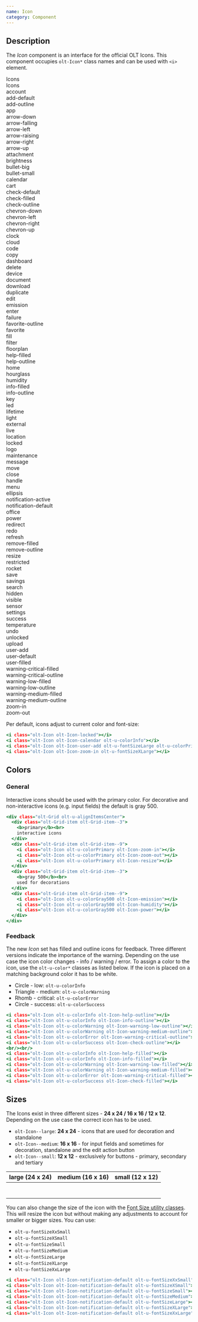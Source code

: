 ```yaml
---
name: Icon
category: Component
---
```


## Description

The *Icon* component is an interface for the official OLT Icons. This
component occupies `olt-Icon*` class names and can be used with `<i>` element.

<div class="olt-CardTable olt-CardTable--useFlexLayout olt-u-marginBottom3">
  <div class="olt-CardTable-frame">
    <div class="olt-CardTable-head">
      <div class="olt-CardTable-headItem olt-CardTable--tableCellWidth90">
        Icons
      </div>
    </div>
  </div>
  <div class="olt-CardTable-body">
    <!-- Account -->
    <div class="olt-CardTable-card">
      <div class="olt-CardTable-cardItem olt-CardTable--tableCellWidth90">
        <div class="olt-CardTable-title">Icons</div>
        <div class="olt-CardTable-content">
          <div class="demo-icon">
            <i class="olt-Icon olt-Icon-account" title="account"></i>
            <span>account</span>
          </div>
          <div class="demo-icon">
            <i class="olt-Icon olt-Icon-add-default" title="add-default"></i>
            <span>add-default</span>
          </div>
          <div class="demo-icon">
            <i class="olt-Icon olt-Icon-add-outline" title="add-outline"></i>
            <span>add-outline</span>
          </div>
          <div class="demo-icon">
            <i class="olt-Icon olt-Icon-app" title="app"></i>
            <span>app</span>
          </div>
          <div class="demo-icon">
            <i class="olt-Icon olt-Icon-arrow-down" title="arrow-down"></i>
            <span>arrow-down</span>
          </div>
          <div class="demo-icon">
            <i class="olt-Icon olt-Icon-arrow-falling" title="arrow-falling"></i>
            <span>arrow-falling</span>
          </div>
          <div class="demo-icon">
            <i class="olt-Icon olt-Icon-arrow-left" title="arrow-left"></i>
            <span>arrow-left</span>
          </div>
          <div class="demo-icon">
            <i class="olt-Icon olt-Icon-arrow-raising" title="arrow-raising"></i>
            <span>arrow-raising</span>
          </div>
          <div class="demo-icon">
            <i class="olt-Icon olt-Icon-arrow-right" title="arrow-right"></i>
            <span>arrow-right</span>
          </div>
          <div class="demo-icon">
            <i class="olt-Icon olt-Icon-arrow-up" title="arrow-up"></i>
            <span>arrow-up</span>
          </div>
          <div class="demo-icon">
            <i class="olt-Icon olt-Icon-attachment" title="attachment"></i>
            <span>attachment</span>
          </div>
          <div class="demo-icon">
            <i class="olt-Icon olt-Icon-brightness" title="brightness"></i>
            <span>brightness</span>
          </div>
          <div class="demo-icon">
            <i class="olt-Icon olt-Icon-bullet-big" title="bullet-big"></i>
            <span>bullet-big</span>
          </div>
          <div class="demo-icon">
            <i class="olt-Icon olt-Icon-bullet-small" title="bullet-small"></i>
            <span>bullet-small</span>
          </div>
          <div class="demo-icon">
            <i class="olt-Icon olt-Icon-calendar" title="calendar"></i>
            <span>calendar</span>
          </div>
          <div class="demo-icon">
            <i class="olt-Icon olt-Icon-cart" title="cart"></i>
            <span>cart</span>
          </div>
          <div class="demo-icon">
            <i class="olt-Icon olt-Icon-check-default" title="check-default"></i>
            <span>check-default</span>
          </div>
          <div class="demo-icon">
            <i class="olt-Icon olt-Icon-check-filled" title="check-filled"></i>
            <span>check-filled</span>
          </div>
          <div class="demo-icon">
            <i class="olt-Icon olt-Icon-check-outline" title="check-outline"></i>
            <span>check-outline</span>
          </div>
          <div class="demo-icon">
            <i class="olt-Icon olt-Icon-chevron-down" title="chevron-down"></i>
            <span>chevron-down</span>
          </div>
          <div class="demo-icon">
            <i class="olt-Icon olt-Icon-chevron-left" title="chevron-left"></i>
            <span>chevron-left</span>
          </div>
          <div class="demo-icon">
            <i class="olt-Icon olt-Icon-chevron-right" title="chevron-right"></i>
            <span>chevron-right</span>
          </div>
          <div class="demo-icon">
            <i class="olt-Icon olt-Icon-chevron-up" title="chevron-up"></i>
            <span>chevron-up</span>
          </div>
          <div class="demo-icon">
            <i class="olt-Icon olt-Icon-clock" title="clock"></i>
            <span>clock</span>
          </div>
          <div class="demo-icon">
            <i class="olt-Icon olt-Icon-cloud" title="cloud"></i>
            <span>cloud</span>
          </div>
          <div class="demo-icon">
            <i class="olt-Icon olt-Icon-code" title="code"></i>
            <span>code</span>
          </div>
          <div class="demo-icon">
            <i class="olt-Icon olt-Icon-copy" title="copy"></i>
            <span>copy</span>
          </div>
          <div class="demo-icon">
            <i class="olt-Icon olt-Icon-dashboard" title="dashboard"></i>
            <span>dashboard</span>
          </div>
          <div class="demo-icon">
            <i class="olt-Icon olt-Icon-delete" title="delete"></i>
            <span>delete</span>
          </div>
          <div class="demo-icon">
            <i class="olt-Icon olt-Icon-device" title="device"></i>
            <span>device</span>
          </div>
          <div class="demo-icon">
            <i class="olt-Icon olt-Icon-document" title="document"></i>
            <span>document</span>
          </div>
          <div class="demo-icon">
            <i class="olt-Icon olt-Icon-download" title="download"></i>
            <span>download</span>
          </div>
          <div class="demo-icon">
            <i class="olt-Icon olt-Icon-duplicate" title="duplicate"></i>
            <span>duplicate</span>
          </div>
          <div class="demo-icon">
            <i class="olt-Icon olt-Icon-edit" title="edit"></i>
            <span>edit</span>
          </div>
          <div class="demo-icon">
            <i class="olt-Icon olt-Icon-emission" title="emission"></i>
            <span>emission</span>
          </div>
          <div class="demo-icon">
            <i class="olt-Icon olt-Icon-enter" title="enter"></i>
            <span>enter</span>
          </div>
          <div class="demo-icon">
            <i class="olt-Icon olt-Icon-failure" title="failure"></i>
            <span>failure</span>
          </div>
          <div class="demo-icon">
            <i class="olt-Icon olt-Icon-favorite-outline" title="favorite-outline"></i>
            <span>favorite-outline</span>
          </div>
          <div class="demo-icon">
            <i class="olt-Icon olt-Icon-favorite-filled" title="favorite-filled"></i>
            <span>favorite</span>
          </div>
          <div class="demo-icon">
            <i class="olt-Icon olt-Icon-fill" title="fill"></i>
            <span>fill</span>
          </div>
          <div class="demo-icon">
            <i class="olt-Icon olt-Icon-filter" title="filter"></i>
            <span>filter</span>
          </div>
          <div class="demo-icon">
            <i class="olt-Icon olt-Icon-floorplan" title="floorplan"></i>
            <span>floorplan</span>
          </div>
          <div class="demo-icon">
            <i class="olt-Icon olt-Icon-help-filled" title="help-filled"></i>
            <span>help-filled</span>
          </div>
          <div class="demo-icon">
            <i class="olt-Icon olt-Icon-help-outline" title="help-outline"></i>
            <span>help-outline</span>
          </div>
          <div class="demo-icon">
            <i class="olt-Icon olt-Icon-home" title="home"></i>
            <span>home</span>
          </div>
          <div class="demo-icon">
            <i class="olt-Icon olt-Icon-hourglass" title="hourglass"></i>
            <span>hourglass</span>
          </div>
          <div class="demo-icon">
            <i class="olt-Icon olt-Icon-humidity" title="humidity"></i>
            <span>humidity</span>
          </div>
          <div class="demo-icon">
            <i class="olt-Icon olt-Icon-info-filled" title="info-filled"></i>
            <span>info-filled</span>
          </div>
          <div class="demo-icon">
            <i class="olt-Icon olt-Icon-info-outline" title="info-outline"></i>
            <span>info-outline</span>
          </div>
          <div class="demo-icon">
            <i class="olt-Icon olt-Icon-key" title="key"></i>
            <span>key</span>
          </div>
          <div class="demo-icon">
            <i class="olt-Icon olt-Icon-led" title="led"></i>
            <span>led</span>
          </div>
          <div class="demo-icon">
            <i class="olt-Icon olt-Icon-lifetime" title="lifetime"></i>
            <span>lifetime</span>
          </div>
          <div class="demo-icon">
            <i class="olt-Icon olt-Icon-light" title="light"></i>
            <span>light</span>
          </div>
          <div class="demo-icon">
            <i class="olt-Icon olt-Icon-external" title="external"></i>
            <span>external</span>
          </div>
          <div class="demo-icon">
            <i class="olt-Icon olt-Icon-live" title="live"></i>
            <span>live</span>
          </div>
          <div class="demo-icon">
            <i class="olt-Icon olt-Icon-location" title="location"></i>
            <span>location</span>
          </div>
          <div class="demo-icon">
            <i class="olt-Icon olt-Icon-locked" title="locked"></i>
            <span>locked</span>
          </div>
          <div class="demo-icon">
            <i class="olt-Icon olt-Icon-logo" title="logo"></i>
            <span>logo</span>
          </div>
          <div class="demo-icon">
            <i class="olt-Icon olt-Icon-maintenance" title="maintenance"></i>
            <span>maintenance</span>
          </div>
          <div class="demo-icon">
            <i class="olt-Icon olt-Icon-message" title="message"></i>
            <span>message</span>
          </div>
          <div class="demo-icon">
            <i class="olt-Icon olt-Icon-move" title="move"></i>
            <span>move</span>
          </div>
          <div class="demo-icon">
            <i class="olt-Icon olt-Icon-close" title="close"></i>
            <span>close</span>
          </div>
          <div class="demo-icon">
            <i class="olt-Icon olt-Icon-handle" title="handle"></i>
            <span>handle</span>
          </div>
          <div class="demo-icon">
            <i class="olt-Icon olt-Icon-menu" title="menu"></i>
            <span>menu</span>
          </div>
          <div class="demo-icon">
            <i class="olt-Icon olt-Icon-ellipsis" title="ellipsis"></i>
            <span>ellipsis</span>
          </div>
          <div class="demo-icon">
            <i class="olt-Icon olt-Icon-notification-active" title="notification-active"></i>
            <span>notification-active</span>
          </div>
          <div class="demo-icon">
            <i class="olt-Icon olt-Icon-notification-default" title="notification-default"></i>
            <span>notification-default</span>
          </div>
          <div class="demo-icon">
            <i class="olt-Icon olt-Icon-office" title="office"></i>
            <span>office</span>
          </div>
          <div class="demo-icon">
            <i class="olt-Icon olt-Icon-power" title="power"></i>
            <span>power</span>
          </div>
          <div class="demo-icon">
            <i class="olt-Icon olt-Icon-redirect" title="redirect"></i>
            <span>redirect</span>
          </div>
          <div class="demo-icon">
            <i class="olt-Icon olt-Icon-redo" title="redo"></i>
            <span>redo</span>
          </div>
          <div class="demo-icon">
            <i class="olt-Icon olt-Icon-refresh" title="refresh"></i>
            <span>refresh</span>
          </div>
          <div class="demo-icon">
            <i class="olt-Icon olt-Icon-remove-filled" title="remove-filled"></i>
            <span>remove-filled</span>
          </div>
          <div class="demo-icon">
            <i class="olt-Icon olt-Icon-remove-outline" title="remove-outline"></i>
            <span>remove-outline</span>
          </div>
          <div class="demo-icon">
            <i class="olt-Icon olt-Icon-resize" title="resize"></i>
            <span>resize</span>
          </div>
          <div class="demo-icon">
            <i class="olt-Icon olt-Icon-restricted" title="restricted"></i>
            <span>restricted</span>
          </div>
          <div class="demo-icon">
            <i class="olt-Icon olt-Icon-rocket" title="rocket"></i>
            <span>rocket</span>
          </div>
          <div class="demo-icon">
            <i class="olt-Icon olt-Icon-save" title="save"></i>
            <span>save</span>
          </div>
          <div class="demo-icon">
            <i class="olt-Icon olt-Icon-savings" title="savings"></i>
            <span>savings</span>
          </div>
          <div class="demo-icon">
            <i class="olt-Icon olt-Icon-search" title="search"></i>
            <span>search</span>
          </div>
          <div class="demo-icon">
            <i class="olt-Icon olt-Icon-hidden" title="hidden"></i>
            <span>hidden</span>
          </div>
          <div class="demo-icon">
            <i class="olt-Icon olt-Icon-visible" title="visible"></i>
            <span>visible</span>
          </div>
          <div class="demo-icon">
            <i class="olt-Icon olt-Icon-sensor" title="sensor"></i>
            <span>sensor</span>
          </div>
          <div class="demo-icon">
            <i class="olt-Icon olt-Icon-settings" title="settings"></i>
            <span>settings</span>
          </div>
          <div class="demo-icon">
            <i class="olt-Icon olt-Icon-success" title="success"></i>
            <span>success</span>
          </div>
          <div class="demo-icon">
            <i class="olt-Icon olt-Icon-temperature" title="temperature"></i>
            <span>temperature</span>
          </div>
          <div class="demo-icon">
            <i class="olt-Icon olt-Icon-undo" title="undo"></i>
            <span>undo</span>
          </div>
          <div class="demo-icon">
            <i class="olt-Icon olt-Icon-unlocked" title="unlocked"></i>
            <span>unlocked</span>
          </div>
          <div class="demo-icon">
            <i class="olt-Icon olt-Icon-upload" title="upload"></i>
            <span>upload</span>
          </div>
          <div class="demo-icon">
            <i class="olt-Icon olt-Icon-user-add" title="user-add"></i>
            <span>user-add</span>
          </div>
          <div class="demo-icon">
            <i class="olt-Icon olt-Icon-user-default" title="user-default"></i>
            <span>user-default</span>
          </div>
          <div class="demo-icon">
            <i class="olt-Icon olt-Icon-user-filled" title="user-filled"></i>
            <span>user-filled</span>
          </div>
          <div class="demo-icon">
            <i class="olt-Icon olt-Icon-warning-critical-filled" title="warning-critical-filled"></i>
            <span>warning-critical-filled</span>
          </div>
          <div class="demo-icon">
            <i class="olt-Icon olt-Icon-warning-critical-outline" title="warning-critical-outline"></i>
            <span>warning-critical-outline</span>
          </div>
          <div class="demo-icon">
            <i class="olt-Icon olt-Icon-warning-low-filled" title="warning-low-filled"></i>
            <span>warning-low-filled</span>
          </div>
          <div class="demo-icon">
            <i class="olt-Icon olt-Icon-warning-low-outline" title="warning-low-outline"></i>
            <span>warning-low-outline</span>
          </div>
          <div class="demo-icon">
            <i class="olt-Icon olt-Icon-warning-medium-filled" title="warning-medium-filled"></i>
            <span>warning-medium-filled</span>
          </div>
          <div class="demo-icon">
            <i class="olt-Icon olt-Icon-warning-medium-outline" title="warning-medium-outline"></i>
            <span>warning-medium-outline</span>
          </div>
          <div class="demo-icon">
            <i class="olt-Icon olt-Icon-zoom-in" title="zoom-in"></i>
            <span>zoom-in</span>
          </div>
          <div class="demo-icon">
            <i class="olt-Icon olt-Icon-zoom-out" title="zoom-out"></i>
            <span>zoom-out</span>
          </div>
        </div>
      </div>
    </div>
  </div>
</div>

Per default, icons adjust to current color and font-size:

```icons.html
<i class="olt-Icon olt-Icon-locked"></i>
<i class="olt-Icon olt-Icon-calendar olt-u-colorInfo"></i>
<i class="olt-Icon olt-Icon-user-add olt-u-fontSizeLarge olt-u-colorPrimary"></i>
<i class="olt-Icon olt-Icon-zoom-in olt-u-fontSizeXLarge"></i>
```

## Colors

### General

Interactive icons should be used with the primary color.
For decorative and non-interactive icons (e.g. input fields) the default is gray 500.

```colors-general.html
<div class="olt-Grid olt-u-alignItemsCenter">
  <div class="olt-Grid-item olt-Grid-item--3">
    <b>primary</b><br>
    interactive icons
  </div>
  <div class="olt-Grid-item olt-Grid-item--9">
    <i class="olt-Icon olt-u-colorPrimary olt-Icon-zoom-in"></i>
    <i class="olt-Icon olt-u-colorPrimary olt-Icon-zoom-out"></i>
    <i class="olt-Icon olt-u-colorPrimary olt-Icon-resize"></i>
  </div>
  <div class="olt-Grid-item olt-Grid-item--3">
    <b>gray 500</b><br>
    used for decorations
  </div>
  <div class="olt-Grid-item olt-Grid-item--9">
    <i class="olt-Icon olt-u-colorGray500 olt-Icon-emission"></i>
    <i class="olt-Icon olt-u-colorGray500 olt-Icon-humidity"></i>
    <i class="olt-Icon olt-u-colorGray500 olt-Icon-power"></i>
  </div>
</div>
```

### Feedback

The new *Icon* set has filled and outline icons for feedback.
Three different versions indicate the importance of the warning.
Depending on the use case the icon color changes - info / warning / error.
To assign a color to the icon, use the `olt-u-color*` classes as listed below.
If the icon is placed on a matching background color it has to be white.

* <span class="olt-u-colorInfo">Circle - low:</span> `olt-u-colorInfo`
* <span class="olt-u-colorWarning">Triangle - medium:</span> `olt-u-colorWarning`
* <span class="olt-u-colorError">Rhomb - critical:</span> `olt-u-colorError`
* <span class="olt-u-colorSuccess">Circle - success:</span> `olt-u-colorSuccess`

```colors-feedback.html
<i class="olt-Icon olt-u-colorInfo olt-Icon-help-outline"></i>
<i class="olt-Icon olt-u-colorInfo olt-Icon-info-outline"></i>
<i class="olt-Icon olt-u-colorWarning olt-Icon-warning-low-outline"></i>
<i class="olt-Icon olt-u-colorWarning olt-Icon-warning-medium-outline"></i>
<i class="olt-Icon olt-u-colorError olt-Icon-warning-critical-outline"></i>
<i class="olt-Icon olt-u-colorSuccess olt-Icon-check-outline"></i>
<br/><br/>
<i class="olt-Icon olt-u-colorInfo olt-Icon-help-filled"></i>
<i class="olt-Icon olt-u-colorInfo olt-Icon-info-filled"></i>
<i class="olt-Icon olt-u-colorWarning olt-Icon-warning-low-filled"></i>
<i class="olt-Icon olt-u-colorWarning olt-Icon-warning-medium-filled"></i>
<i class="olt-Icon olt-u-colorError olt-Icon-warning-critical-filled"></i>
<i class="olt-Icon olt-u-colorSuccess olt-Icon-check-filled"></i>
```

## Sizes

The Icons exist in three different sizes - **24 x 24 / 16 x 16 / 12 x 12**.
Depending on the use case the correct icon has to be used.

* `olt-Icon--large`: **24 x 24** - icons that are used for decoration and standalone
* `olt-Icon--medium`: **16 x 16** - for input fields and sometimes for decoration, standalone and the edit action button
* `olt-Icon--small`: **12 x 12** - exclusively for buttons - primary, secondary and tertiary

| large (24 x 24) | medium (16 x 16)| small (12 x 12) |
|-----------------|-----------------|-----------------|
|<i class="olt-Icon olt-Icon-notification-default olt-Icon--large"></i> |<i class="olt-Icon olt-Icon-notification-default olt-Icon--medium"></i> |<i class="olt-Icon olt-Icon-notification-default olt-Icon--small"></i>|
|<i class="olt-Icon olt-Icon-delete olt-Icon--large"></i> |<i class="olt-Icon olt-Icon-delete olt-Icon--medium"></i> |<i class="olt-Icon olt-Icon-delete olt-Icon--small"></i>|
|<i class="olt-Icon olt-Icon-edit olt-Icon--large"></i> |<i class="olt-Icon olt-Icon-edit olt-Icon--medium"></i> |<i class="olt-Icon olt-Icon-edit olt-Icon--small"></i>|
|<i class="olt-Icon olt-Icon-save olt-Icon--large"></i> |<i class="olt-Icon olt-Icon-save olt-Icon--medium"></i> |<i class="olt-Icon olt-Icon-save olt-Icon--small"></i>|
|<i class="olt-Icon olt-Icon-calendar olt-Icon--large"></i> |<i class="olt-Icon olt-Icon-calendar olt-Icon--medium"></i> |<i class="olt-Icon olt-Icon-calendar olt-Icon--small"></i>|
|<i class="olt-Icon olt-Icon-device olt-Icon--large"></i> |<i class="olt-Icon olt-Icon-device olt-Icon--medium"></i> |<i class="olt-Icon olt-Icon-device olt-Icon--small"></i>|
|<i class="olt-Icon olt-Icon-success olt-Icon--large"></i> |<i class="olt-Icon olt-Icon-success olt-Icon--medium"></i> |<i class="olt-Icon olt-Icon-success olt-Icon--small"></i>|

You can also change the size of the icon with the [Font Size utility classes](/#font-size).
This will resize the icon but without making any adjustments to account
for smaller or bigger sizes. You can use:

- `olt-u-fontSizeXxSmall`
- `olt-u-fontSizeXSmall`
- `olt-u-fontSizeSmall`
- `olt-u-fontSizeMedium`
- `olt-u-fontSizeLarge`
- `olt-u-fontSizeXLarge`
- `olt-u-fontSizeXxLarge`

```font-size.html
<i class="olt-Icon olt-Icon-notification-default olt-u-fontSizeXxSmall"></i>
<i class="olt-Icon olt-Icon-notification-default olt-u-fontSizeXSmall"></i>
<i class="olt-Icon olt-Icon-notification-default olt-u-fontSizeSmall"></i>
<i class="olt-Icon olt-Icon-notification-default olt-u-fontSizeMedium"></i>
<i class="olt-Icon olt-Icon-notification-default olt-u-fontSizeLarge"></i>
<i class="olt-Icon olt-Icon-notification-default olt-u-fontSizeXLarge"></i>
<i class="olt-Icon olt-Icon-notification-default olt-u-fontSizeXxLarge"></i>
```
